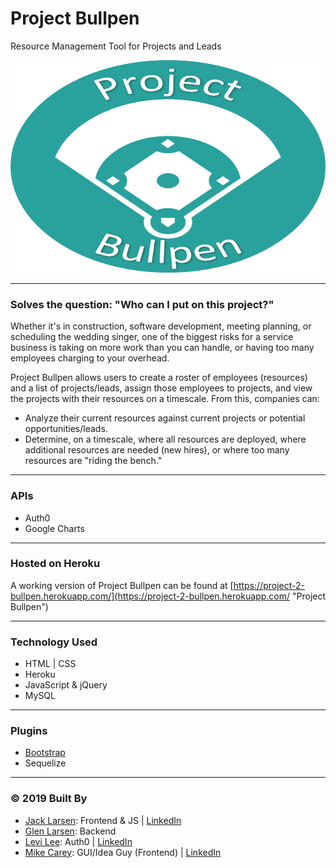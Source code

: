 # Project Bullpen
Resource Management Tool for Projects and Leads

<p align="center">
<img width="600" height="340" src="public/images/ProjectBullpenWhiteBetter.png" width="100%"/>
</p>

---
### Solves the question: "Who can I put on this project?"
Whether it's in construction, software development, meeting planning, or scheduling the wedding singer, one of the biggest risks for a service business is taking on more work than you can handle, or having too many employees charging to your overhead.

Project Bullpen allows users to create a roster of employees (resources) and a list of projects/leads, assign those employees to projects, and view the projects with their resources on a timescale.  From this, companies can:

* Analyze their current resources against current projects or potential opportunities/leads.
* Determine, on a timescale, where all resources are deployed, where additional resources are needed (new hires), or where too many resources are "riding the bench."

---
### APIs
* Auth0
* Google Charts

---
### Hosted on Heroku

A working version of Project Bullpen can be found at [https://project-2-bullpen.herokuapp.com/](https://project-2-bullpen.herokuapp.com/ "Project Bullpen")

---
### Technology Used
* HTML | CSS
* Heroku
* JavaScript & jQuery
* MySQL

----
### Plugins
* [Bootstrap](https://getbootstrap.com/)
* Sequelize

----
### © 2019 Built By

 - [Jack Larsen](https://github.com/mememoomoo): Frontend & JS | [LinkedIn](https://www.linkedin.com/in/jack-larsen-760302138/)
 - [Glen Larsen](https://github.com/ultrapancake): Backend
 - [Levi Lee](https://github.com/levi501lee): Auth0 | [LinkedIn](https://www.linkedin.com/in/levi-lee-49b18210/)
 - [Mike Carey](https://github.com/careymp1017): GUI/Idea Guy (Frontend) | [LinkedIn](https://www.linkedin.com/in/mpcarey/)